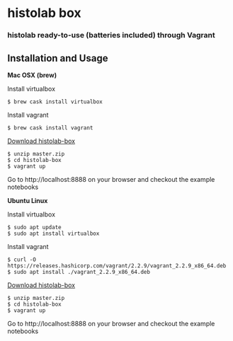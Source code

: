 # histolab box
### histolab ready-to-use (batteries included) through Vagrant

## Installation and Usage
**Mac OSX (brew)**

Install virtualbox

```
$ brew cask install virtualbox
```

Install vagrant

```
$ brew cask install vagrant
```

[Download histolab-box](https://github.com/histolab/histolab-box/archive/master.zip)

```
$ unzip master.zip
$ cd histolab-box
$ vagrant up
```

Go to http://localhost:8888 on your browser and checkout the example notebooks

**Ubuntu Linux**

Install virtualbox

```
$ sudo apt update
$ sudo apt install virtualbox
```

Install vagrant

```
$ curl -O https://releases.hashicorp.com/vagrant/2.2.9/vagrant_2.2.9_x86_64.deb
$ sudo apt install ./vagrant_2.2.9_x86_64.deb
```
[Download histolab-box](https://github.com/histolab/histolab-box/archive/master.zip)

```
$ unzip master.zip
$ cd histolab-box
$ vagrant up
```
Go to http://localhost:8888 on your browser and checkout the example notebooks

